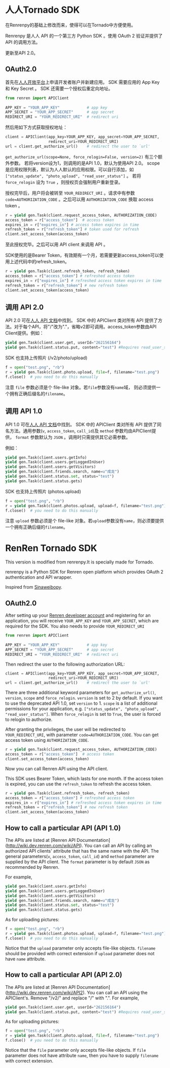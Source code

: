 # 人人Tornado SDK
在Renrenpy的基础上修改而来，使得可以在Tornado中方便使用。

Renrenpy 是人人 API 的一个第三方 Python SDK 。使用 OAuth 2 验证并提供了 API
的调用方法。

更新至API 2.0。


## OAuth2.0

首先在[人人开放平台](http://dev.renren.com)上申请开发者账户并新建应用。 SDK
需要应用的 App Key 和 Key Secret 。 SDK 还需要一个授权后重定向地址。

```python
from renren import APIClient
    
APP_KEY = "YOUR_APP_KEY"            # app key
APP_SECRET = "YOUR_APP_SECRET"      # app secret
REDIRECT_URI = "YOUR_REDIRECT_URI"  # redirect uri
```

然后用如下方式获取授权地址：

```python
client = APIClient(app_key=YOUR_APP_KEY, app_secret=YOUR_APP_SECRET,
                   redirect_uri=YOUR_REDIRECT_URI) 
url = client.get_authorize_url()    # redirect the user to `url'
```

`get_authorize_url(scope=None, force_relogin=False, version=2)` 有三个额外参数。
若将version设为1，则调用的是API 1.0，默认为使用API 2.0。
scope 是应用权限列表，默认为人人默认的应用权限。可以自行添加，如
`["status_update", "photo_upload", "read_user_status"]` 。 若将 `force_relogin` 设为 `True` ，则授权页会强制用户重新登录。

授权完毕后，用户将会被转至 `YOUR_REDIRECT_URI` 。请求中有参数
`code=AUTHORIZATION_CODE` 。之后可以用 `AUTHORIZATION_CODE` 换取 access
token 。

```python
r = yield gen.Task(client.request_access_token, AUTHORIZATION_CODE)
access_token = r["access_token"]  # access token
expires_in = r["expires_in"] # access token expires in time
refresh_token = r["refresh_token"] # token used for refresh
client.set_access_token(access_token)
```

至此授权完毕。之后可以用 API client 来调用 API 。

SDK使用的是Bearer Token，有效期有一个月，若需要更新access_token可以使用上述代码中的refresh_token。

```python
r = yield gen.Task(client.refresh_token, refresh_token)
access_token = r["access_token"] # refreshed access token
expires_in = r["expires_in"] # refreshed access token expires in time
refresh_token = r["refresh_token"] # new refresh token
client.set_access_token(access_token)
```

## 调用 API 2.0

API 2.0 可在[人人 API 文档](http://wiki.dev.renren.com/wiki/API2)中找到。 SDK 中的 APIClient 类对所有 API 提供了方法。对于每个API，将"/"改为"."，省略v2即可调用。access_token参数由API Client提供。例如：

```python
yield gen.Task(client.user.get, userId="262156164")
yield gen.Task(client.status.put, content="test") #Requires read_user_status,status_update scopes
```

SDK 也支持上传照片 (/v2/photo/upload)

```python
f = open("test.png", "rb")
r = yield gen.Task(client.photo.upload, file=f, filename="test.png")
f.close()  # you need to do this manually
```

注意 `file` 参数必须是个 file-like 对象。若`file`参数没有`name`域，
则必须提供一个拥有正确后缀名的`filename`。

## 调用 API 1.0

API 1.0 可在[人人 API 文档](http://wiki.dev.renren.com/wiki/API)中找到。 SDK 中的 APIClient 类对所有 API 提供了同名方法。通用参数(`v`, `access_token`, `call_id`)及 `method` 参数均由APIClient提供， `format` 参数默认为 `JSON` 。调用时只需提供其它必需参数。

例如：

```python
yield gen.Task(client.users.getInfo)
yield gen.Task(client.users.getLoggedInUser)
yield gen.Task(client.users.getVisitors)
yield gen.Task(client.friends.search, name=u"成龙")
yield gen.Task(client.status.set, status="test")
yield gen.Task(client.status.gets)
```

SDK 也支持上传照片 (photos.upload)

```python
f = open("test.png", "rb")
r = yield gen.Task(client.photos.upload, upload=f, filename="test.png")
f.close()  # you need to do this manually
```

注意 `upload` 参数必须是个 file-like 对象。若`upload`参数没有`name`，则必须要提供一个拥有正确后缀的`filename`。


# RenRen Tornado SDK
This version is modified from renrenpy.It is specially made for Tornado. 

renrenpy is a Python SDK for Renren open platform which provides OAuth 2 authentication and API wrapper. 

Inspired from [Sinaweibopy](https://github.com/michaelliao/sinaweibopy).


## OAuth2.0

After setting up your [Renren developer account](http://dev.renren.com) and
registering for an application, you will receive `YOUR_APP_KEY` and
`YOUR_APP_SECRET`, which are required for the SDK.  You also needs to provide `YOUR_REDIRECT_URI`

```python
from renren import APIClient
    
APP_KEY = "YOUR_APP_KEY"            # app key
APP_SECRET = "YOUR_APP_SECRET"      # app secret
REDIRECT_URI = "YOUR_REDIRECT_URI"  # redirect uri
```

Then redirect the user to the following authorization URL:

```python
client = APIClient(app_key=YOUR_APP_KEY, app_secret=YOUR_APP_SECRET,
                   redirect_uri=YOUR_REDIRECT_URI)
url = client.get_authorize_url()    # redirect the user to `url'
```

There are three additional keyword parameters for `get_authorize_url()`, 
`version`, `scope` and `force_relogin`.  `version` is set to 2 by default.  If you want to use the deprecated API 1.0, set `version` to 1.  `scope` is a list of additional permissions 
for your application, e.g. `["status_update", "photo_upload",
"read_user_status"]`.  When `force_relogin` is set to `True`, the 
user is forced to relogin to authorize.

After granting the privileges, the user will be redirected to
`YOUR_REDIRECT_URI`, with parameter `code=AUTHORIZATION_CODE`. 
You can get access token using `AUTHORIZATION_CODE`.

```python
r = yield gen.Task(client.request_access_token, AUTHORIZATION_CODE)
access_token = r["access_token"]  # access token
client.set_access_token(access_token)
```

Now you can call Renren API using the API client.

This SDK uses Bearer Token, which lasts for one month.  If the access token is expired, you can use the `refresh_token` to refresh the access token.

```python
r = yield gen.Task(client.refresh_token, refresh_token)
access_token = r["access_token"] # refreshed access token
expires_in = r["expires_in"] # refreshed access token expires in time
refresh_token = r["refresh_token"] # new refresh token
client.set_access_token(access_token)
```
## How to call a particular API (API 1.0)

The APIs are listed at [Renren API Documentation]
(http://wiki.dev.renren.com/wiki/API).
You can call an API by calling an authorized API clients' attribute that
has the same name with the API.  The general parameters(`v`,
`access_token`, `call_id`) and `method` parameter are supplied by the API
client.  The `format` parameter is by default `JSON` as recommended by
Renren.

For example, 

```python
yield gen.Task(client.users.getInfo)
yield gen.Task(client.users.getLoggedInUser)
yield gen.Task(client.users.getVisitors)
yield gen.Task(client.friends.search, name=u"成龙")
yield gen.Task(client.status.set, status="test")
yield gen.Task(client.status.gets)
```

As for uploading pictures:

```python
f = open("test.png", "rb")
r = yield gen.Task(client.photos.upload, upload=f, filename="test.png")
f.close()  # you need to do this manually
```

Notice that the `upload` parameter only accepts file-like objects.  `filename` should be provided with correct extension if `upload` parameter does not have `name` attribute.

## How to call a particular API (API 2.0)

The APIs are listed at [Renren API Documentation]
(http://wiki.dev.renren.com/wiki/API2).
You can call an API using the APIClient's.  Remove "/v2/" and replace "/" with ".".  For example,

```python
yield gen.Task(client.user.get, userId="262156164")
yield gen.Task(client.status.put, content="test") #Requires read_user_status,status_update scopes
```

As for uploading pictures:

```python
f = open("test.png", "rb")
r = yield gen.Task(client.photo.upload, file=f, filename="test.png")
f.close()  # you need to do this manually
```

Notice that the `file` parameter only accepts file-like objects.
If `file` parameter does not have attribute `name`, then you have to supply `filename` with correct extension.
